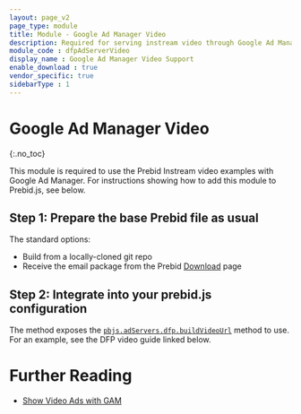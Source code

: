 ```yaml
---
layout: page_v2
page_type: module
title: Module - Google Ad Manager Video
description: Required for serving instream video through Google Ad Manager.
module_code : dfpAdServerVideo
display_name : Google Ad Manager Video Support
enable_download : true
vendor_specific: true
sidebarType : 1
---
```




# Google Ad Manager Video

{:.no_toc}

This module is required to use the Prebid Instream video examples with Google Ad Manager. For instructions showing how to add this module to Prebid.js, see below.

## Step 1:  Prepare the base Prebid file as usual

The standard options:

- Build from a locally-cloned git repo
- Receive the email package from the Prebid [Download](/download.html) page

## Step 2: Integrate into your prebid.js configuration

The method exposes the [`pbjs.adServers.dfp.buildVideoUrl`]({{site.baseurl}}/dev-docs/publisher-api-reference/adServers.dfp.buildVideoUrl.html) method to use. For an example, see the DFP video guide linked below.

# Further Reading

- [Show Video Ads with GAM](/dev-docs/show-video-with-a-dfp-video-tag.html)
